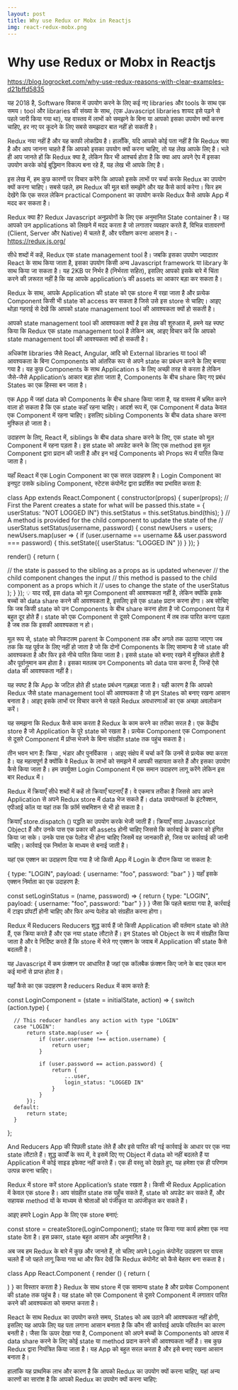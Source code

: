 ```yaml
---
layout: post
title: Why use Redux or Mobx in Reactjs
img: react-redux-mobx.png
---
```


# Why use Redux or Mobx in Reactjs
https://blog.logrocket.com/why-use-redux-reasons-with-clear-examples-d21bffd5835

यह 2018 है, Software विकास में उपयोग करने के लिए कई नए libraries और tools के साथ एक समय। tool और libraries की संख्या के साथ, (एक Javascript libraries  शायद इसे पढ़ने से पहले जारी किया गया था), यह वास्तव में लाभों को समझने के बिना या आपको इसका उपयोग क्यों करना चाहिए, हर नए पर कूदने के लिए सबसे समझदार बात नहीं हो सकती है।

Redux नया नहीं है और यह काफी लोकप्रिय है। हालाँकि, यदि आपको कोई पता नहीं है कि Redux क्या है और आप जानना चाहते हैं कि आपको इसका उपयोग क्यों करना चाहिए, तो यह लेख आपके लिए है। भले ही आप जानते हों कि Redux क्या है, लेकिन फिर भी आश्चर्य होता है कि क्या आप अपने ऐप में इसका उपयोग करके कोई बुद्धिमान विकल्प बना रहे हैं, यह लेख भी आपके लिए है।

इस लेख में, हम कुछ कारणों पर विचार करेंगे कि आपको इसके लाभों पर चर्चा करके Redux का उपयोग क्यों करना चाहिए। सबसे पहले, हम Redux की मूल बातें समझेंगे और यह कैसे कार्य करेगा। फिर हम देखेंगे कि एक सरल लेकिन practical Component का उपयोग करके Redux कैसे आपके App में मदद कर सकता है।

Redux क्या है?
Redux Javascript अनुप्रयोगों के लिए एक अनुमानित State container है। यह आपको उन applications को लिखने में मदद करता है जो लगातार व्यवहार करते हैं, विभिन्न वातावरणों (Client, Server और Native) में चलते हैं, और परीक्षण करना आसान है। -  https://redux.js.org/

सीधे शब्दों में कहें, Redux एक state management tool है। जबकि इसका उपयोग ज्यादातर React के साथ किया जाता है, इसका उपयोग किसी अन्य Javascript framework या library के साथ किया जा सकता है। यह 2KB पर निर्भर है (निर्भरता सहित), इसलिए आपको इसके बारे में चिंता करने की ज़रूरत नहीं है कि यह आपके application’s की assets का आकार बड़ा कर सकता है।

Redux के साथ, आपके Application की state को एक store में रखा जाता है और प्रत्येक Component किसी भी state को access कर सकता है जिसे उसे इस store से चाहिए। आइए थोड़ा गहराई से देखें कि आपको state management tool की आवश्यकता क्यों हो सकती है।


आपको state management tool की आवश्यकता क्यों है
इस लेख की शुरुआत में, हमने यह स्पष्ट किया कि Redux एक state management tool है लेकिन अब, आइए विचार करें कि आपको state management tool की आवश्यकता क्यों हो सकती है।

अधिकांश libraries जैसे React, Angular, आदि को External libraries या tool की आवश्यकता के बिना Components को आंतरिक रूप से अपने state का प्रबंधन करने के लिए बनाया गया है। यह कुछ Components के साथ Application s के लिए अच्छी तरह से करता है लेकिन जैसे-जैसे Application’s आकार बड़ा होता जाता है, Components के बीच share किए गए प्रबंध States का एक हिस्सा बन जाता है।

एक App में जहां data को Components के बीच share किया जाता है, यह वास्तव में भ्रमित करने वाला हो सकता है कि एक state कहाँ रहना चाहिए। आदर्श रूप में, एक Component में data केवल एक Component में रहना चाहिए। इसलिए sibling Components के बीच data share करना मुश्किल हो जाता है।

उदाहरण के लिए, React में, siblings के बीच data share करने के लिए, एक state को मूल Component में रहना पड़ता है। इस state को अपडेट करने के लिए एक method  इस मूल Component द्वारा प्रदान की जाती है और इन भाई Components को Props रूप में पारित किया जाता है।

यहाँ React में एक Login Component का एक सरल उदाहरण है। Login Component का इनपुट उसके sibling Component, स्टेटस कंपोनेंट द्वारा प्रदर्शित क्या प्रभावित करता है:

class App extends React.Component {
 constructor(props) {
 super(props);
 // First the Parent creates a state for what will be passed
 this.state = { userStatus: "NOT LOGGED IN"}
 this.setStatus = this.setStatus.bind(this);
 }
 // A method is provided for the child component to update the state of the
 // userStatus
 setStatus(username, password) {
 const newUsers = users;
 newUsers.map(user => {
  if (user.username == username && user.password === password) {
  this.setState({
   userStatus: "LOGGED IN"
  })
  }
 });
 }
 
render() {
 return (
  <div>
  // the state is passed to the sibling as a props as is updated whenever
  // the child component changes the input
  <Status status={this.state.userStatus} />
  // this method is passed to the child component as a props which it
  // uses to change the state of the userStatus
  <Login handleSubmit={this.setStatus} />
  </div>
 );
 }
});
💡 याद रखें, इस data को मूल Component की आवश्यकता नहीं है, लेकिन क्योंकि इसके बच्चों को data share करने की आवश्यकता है, इसलिए इसे एक state प्रदान करना होगा।
अब सोचिए कि जब किसी state को उन Components के बीच share करना होता है जो Component पेड़ में बहुत दूर होते हैं। state को एक Component से दूसरे Component में तब तक पारित करना पड़ता है जब तक कि इसकी आवश्यकता न हो।

मूल रूप से, state को निकटतम parent के Component तक और अगले तक उठाया जाएगा जब तक कि यह पूर्वज के लिए नहीं हो जाता है जो कि दोनों Components के लिए सामान्य है जो state की आवश्यकता है और फिर इसे नीचे पारित किया जाता है। इससे state को बनाए रखने में मुश्किल होती है और पूर्वानुमान कम होता है। इसका मतलब उन Components को data पास करना है, जिन्हें ऐसे data की आवश्यकता नहीं है।

यह स्पष्ट है कि App के जटिल होते ही state प्रबंधन गड़बड़ा जाता है। यही कारण है कि आपको Redux जैसे state management tool की आवश्यकता है जो इन States को बनाए रखना आसान बनाता है। आइए इसके लाभों पर विचार करने से पहले Redux अवधारणाओं का एक अच्छा अवलोकन करें।

यह समझना कि Redux कैसे काम करता है
Redux के काम करने का तरीका सरल है। एक केंद्रीय store है जो Application के पूरे state को रखता है। प्रत्येक Component एक Component से दूसरे Component में प्रॉप्स भेजने के बिना संग्रहीत state तक पहुंच सकता है।

तीन भवन भाग हैं: क्रिया , भंडार और पुनर्विकास । आइए संक्षेप में चर्चा करें कि उनमें से प्रत्येक क्या करता है। यह महत्वपूर्ण है क्योंकि वे Redux के लाभों को समझने में आपकी सहायता करते हैं और इसका उपयोग कैसे किया जाता है। हम उपर्युक्त Login Component में एक समान उदाहरण लागू करेंगे लेकिन इस बार Redux में।

Redux में क्रियाएँ
सीधे शब्दों में कहें तो क्रियाएँ घटनाएँ हैं। वे एकमात्र तरीका है जिससे आप अपने Application से अपने Redux store में data भेज सकते हैं। data उपयोगकर्ता के इंटरैक्शन, एपीआई कॉल या यहां तक ​​कि फ़ॉर्म सबमिशन से भी हो सकता है।

क्रियाएँ store.dispatch () पद्धति का उपयोग करके भेजी जाती हैं। क्रियाएँ सादा Javascript Object हैं और उनके पास एक प्रकार की assets होनी चाहिए जिससे कि कार्रवाई के प्रकार को इंगित किया जा सके। उनके पास एक पेलोड भी होना चाहिए जिसमें वह जानकारी हो, जिस पर कार्रवाई की जानी चाहिए। कार्रवाई एक निर्माता के माध्यम से बनाई जाती है।

यहां एक एक्शन का उदाहरण दिया गया है जो किसी App में Login के दौरान किया जा सकता है:

{ 
 type: "LOGIN",
 payload: {
 username: "foo",
 password: "bar"
 }
}
यहाँ इसके एक्शन निर्माता का एक उदाहरण है:

const setLoginStatus = (name, password) => {
 return {
 type: "LOGIN",
 payload: {
 username: "foo",
 password: "bar"
 }
 }
}
जैसा कि पहले बताया गया है, कार्रवाई में टाइप प्रॉपर्टी होनी चाहिए और फिर अन्य पेलोड को संग्रहीत करना होगा।

Redux में Reducers
Reducers शुद्ध कार्य हैं जो किसी Application की वर्तमान state को लेते हैं, एक क्रिया करते हैं और एक नया state लौटाते हैं। इन States को Object के रूप में संग्रहीत किया जाता है और वे निर्दिष्ट करते हैं कि store में भेजे गए एक्शन के जवाब में Application की state कैसे बदलती है।

यह Javascript में कम फ़ंक्शन पर आधारित है जहां एक कॉलबैक फ़ंक्शन किए जाने के बाद एकल मान कई मानों से प्राप्त होता है।

यहाँ कैसे का एक उदाहरण है reducers Redux में काम करते हैं:

const LoginComponent = (state = initialState, action) => {
    switch (action.type) {
    
      // This reducer handles any action with type "LOGIN"
      case "LOGIN":
          return state.map(user => {
              if (user.username !== action.username) {
                  return user;
              }
        
              if (user.password == action.password) {
                  return {
                      ...user,
                      login_status: "LOGGED IN"
                  }
              }
          });
      default:
          return state;
      } 
};

And Reducers App की पिछली state लेते हैं और इसे पारित की गई कार्रवाई के आधार पर एक नया state लौटाते हैं।
शुद्ध कार्यों के रूप में, वे इसमें दिए गए Object में data को नहीं बदलते हैं या Application में कोई साइड इफेक्ट नहीं करते हैं। एक ही वस्तु को देखते हुए, यह हमेशा एक ही परिणाम उत्पन्न करना चाहिए।

Redux में store करें
store Application’s state रखता है। किसी भी Redux Application में केवल एक store है। आप संग्रहीत state तक पहुँच सकते हैं, state को अपडेट कर सकते हैं, और सहायक method यों के माध्यम से श्रोताओं को पंजीकृत या अपंजीकृत कर सकते हैं।

आइए हमारे Login App के लिए एक store बनाएं:

const store = createStore(LoginComponent);
state पर किया गया कार्य हमेशा एक नया state देता है। इस प्रकार, state बहुत आसान और अनुमानित है।

अब जब हम Redux के बारे में कुछ और जानते हैं, तो चलिए अपने Login कंपोनेंट उदाहरण पर वापस चलते हैं जो पहले लागू किया गया था और फिर देखें कि Redux कंपोनेंट को कैसे बेहतर बना सकता है।

class App React.Component { 
 render () { 
 return ( 
  <div> 
  <Status user = {this.props.user.name} /> 
  <login login = {this.props.setLoginStatus} / 
  </ div> 
 ) 
 } का विस्तार करता है 
}
Redux के साथ store में एक सामान्य state है और प्रत्येक Component की state तक पहुंच है। यह state को एक Component से दूसरे Component में लगातार पारित करने की आवश्यकता को समाप्त करता है।

React के साथ Redux का उपयोग करते समय, States को अब उठाने की आवश्यकता नहीं होगी, इसलिए यह आपके लिए यह पता लगाना आसान बनाता है कि कौन सी कार्रवाई आपके परिवर्तन का कारण बनती है। जैसा कि ऊपर देखा गया है, Component को अपने बच्चों के Components को आपस में data share करने के लिए कोई state या method प्रदान करने की आवश्यकता नहीं है। सब कुछ Redux द्वारा नियंत्रित किया जाता है। यह App को बहुत सरल करता है और इसे बनाए रखना आसान बनाता है।

हालांकि यह प्राथमिक लाभ और कारण है कि आपको Redux का उपयोग क्यों करना चाहिए, यहां अन्य कारणों का सारांश है कि आपको Redux का उपयोग क्यों करना चाहिए: